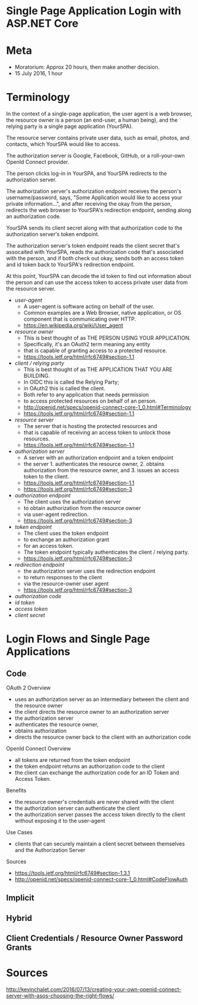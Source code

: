 # Single Page Application Login with ASP.NET Core

# Meta

* Moratorium: Approx 20 hours, then make another decision. 
* 15 July 2016, 1 hour

# Terminology

In the context of a single-page application, 
the user agent is a web browser, 
the resource owner is a person (an end-user, a human being), and 
the relying party is a single page application (YourSPA).

The resource server contains private user data, 
such as email, photos, and contacts, 
which YourSPA would like to access.

The authorization server is Google, Facebook, GitHub, 
or a roll-your-own OpenId Connect provider. 

The person clicks log-in in YourSPA, 
and YourSPA redirects to the authorization server.

The authorization server's authorization endpoint 
receives the person's username/password, 
says, "Some Application would like to access your private information...", 
and after receiving the okay from the person, 
redirects the web browser to YourSPA's redirection endpoint,
sending along an authorization code. 

YourSPA sends its client secret along with that authorization code 
to the authorization server's token endpoint.

The authorization server's token endpoint 
reads the client secret that's assocaited with YourSPA, 
reads the authorization code that's associated with the person, 
and if both check out okay, sends both an access token and id token
back to YourSPA's redirection endpoint. 

At this point, YourSPA can decode the id token 
to find out information about the person 
and can use the access token to access private user data from the resource server.

* <dfn id="ua">user-agent</dfn>
    * A user-agent is software acting on behalf of the user.
    * Common examples are a Web Browser, native application, or OS component that is communicating over HTTP.
    * https://en.wikipedia.org/wiki/User_agent 
* <dfn id="ro">resource owner</dfn>
    * This is best thought of as THE PERSON USING YOUR APPLICATION.
    * Specifically, it's an OAuth2 term meaning any entity 
    * that is capable of granting access to a protected resource.
    * https://tools.ietf.org/html/rfc6749#section-1.1
* <dfn id="c">client / relying party</dfn>
    * This is best thought of as THE APPLICATION THAT YOU ARE BUILDING.
    * In OIDC this is called the Relying Party; 
    * in OAuth2 this is called the client.
    * Both refer to any application that needs permission 
    * to access protected resources on behalf of an person.
    * http://openid.net/specs/openid-connect-core-1_0.html#Terminology 
    * https://tools.ietf.org/html/rfc6749#section-1.1
* <dfn>resource server</dfn>
    * The server that is hosting the protected resources and
    * that is capable of receiving an access token to unlock those resources.
    * https://tools.ietf.org/html/rfc6749#section-1.1 
* <dfn id="as">authorization server</dfn>
    * A server with an authorization endpoint and a token endpoint
    * the server 1. authenticates the resource owner, 2. obtains authorization from the resource owner, and 3. issues an access token to the client.
    * https://tools.ietf.org/html/rfc6749#section-1.1 
    * https://tools.ietf.org/html/rfc6749#section-3
* <dfn id="ae">authorization endpoint</dfn>
    * The client uses the authorization server 
    * to obtain authorization from the resource owner 
    * via user-agent redirection. 
    * https://tools.ietf.org/html/rfc6749#section-3
* <dfn id="te">token endpoint</dfn>
    * The client uses the token endpoint 
    * to exchange an authorization grant 
    * for an access token.
    * The token endpoint typically authenticates the client / relying party.
    * https://tools.ietf.org/html/rfc6749#section-3
* <dfn id="re">redirection endpoint</dfn>
    * the authorization server uses the redirection endpoint
    * to return responses to the client
    * via the resource-owner user agent
    * https://tools.ietf.org/html/rfc6749#section-3    
* <dfn id="auth_code">authorization code</dfn>
* <dfn id="id_token">id token</dfn>
* <dfn id="access_token">access token</dfn>
* <dfn id="client_secret">client secret</dfn>

# Login Flows and Single Page Applications

## Code

OAuth 2 Overview

* uses an authorization server as an intermediary between the client and the resource owner
* the client directs the resource owner to an authorization server
* the authorization server 
 * authenticates the resource owner, 
 * obtains authorization
 * directs the resource owner back to the client with an authorization code

OpenId Connect Overview

* all tokens are returned from the token endpoint
* the token endpoint returns an authorization code to the client
* the client can exchange the authorization code for an ID Token and Access Token. 

Benefits

* the resource owner's credentials are never shared with the client
* the authorization server can authenticate the client
* the authorization server passes the access token directly to the client without exposing it to the user-agent

Use Cases

* clients that can securely maintain a client secret between themselves and the Authorization Server

Sources

* https://tools.ietf.org/html/rfc6749#section-1.3.1
* http://openid.net/specs/openid-connect-core-1_0.html#CodeFlowAuth

## Implicit

## Hybrid

## Client Credentials / Resource Owner Password Grants

# Sources

http://kevinchalet.com/2016/07/13/creating-your-own-openid-connect-server-with-asos-choosing-the-right-flows/